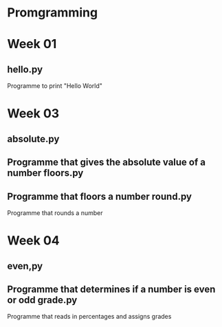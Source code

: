 # Promgramming
Week 01
===============
hello.py
---
Programme to print "Hello World"

Week 03
===============
absolute.py
---
Programme that gives the absolute value of a number
floors.py
---
Programme that floors a number
round.py
---
Programme that rounds a number

Week 04
===============
even,py
---
Programme that determines if a number is even or odd
grade.py
---
Programme that reads in percentages and assigns grades